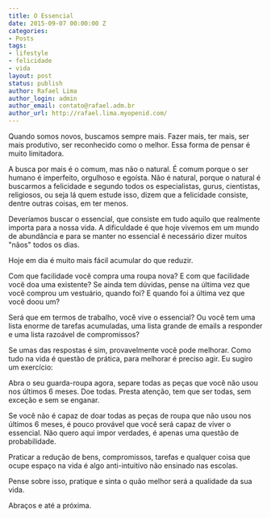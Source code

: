 ```yaml
---
title: O Essencial
date: 2015-09-07 00:00:00 Z
categories:
- Posts
tags:
- lifestyle
- felicidade
- vida
layout: post
status: publish
author: Rafael Lima
author_login: admin
author_email: contato@rafael.adm.br
author_url: http://rafael.lima.myopenid.com/
---
```


Quando somos novos, buscamos sempre mais. Fazer mais, ter mais, ser mais produtivo, ser reconhecido como o melhor. Essa forma de pensar é muito limitadora.
<!--more-->



A busca por mais é o comum, mas não o natural. É comum porque o ser humano é imperfeito, orgulhoso e egoísta. Não é natural, porque o natural é buscarmos a felicidade e segundo todos os especialistas, gurus, cientistas, religiosos, ou seja lá quem estude isso, dizem que a felicidade consiste, dentre outras coisas, em ter menos.



Deveríamos buscar o essencial, que consiste em tudo aquilo que realmente importa para a nossa vida. A dificuldade é que hoje vivemos em um mundo de abundância e para se manter no essencial é necessário dizer muitos "nãos" todos os dias.



Hoje em dia é muito mais fácil acumular do que reduzir.



Com que facilidade você compra uma roupa nova? E com que facilidade você doa uma existente? Se ainda tem dúvidas, pense na última vez que você comprou um vestuário, quando foi? E quando foi a última vez que você doou um?



Será que em termos de trabalho, você vive o essencial? Ou você tem uma lista enorme de tarefas acumuladas, uma lista grande de emails a responder e uma lista razoável de compromissos?



Se umas das respostas é sim, provavelmente você pode melhorar. Como tudo na vida é questão de prática, para melhorar é preciso agir. Eu sugiro um exercício:



Abra o seu guarda-roupa agora, separe todas as peças que você não usou nos últimos 6 meses. Doe todas. Presta atenção, tem que ser todas, sem exceção e sem se enganar.



Se você não é capaz de doar todas as peças de roupa que não usou nos últimos 6 meses, é pouco provável que você será capaz de viver o essencial. Não quero aqui impor verdades, é apenas uma questão de probabilidade.



Praticar a redução de bens, compromissos, tarefas e qualquer coisa que ocupe espaço na vida é algo anti-intuitivo não ensinado nas escolas.



Pense sobre isso, pratique e sinta o quão melhor será a qualidade da sua vida.



Abraços e até a próxima.




